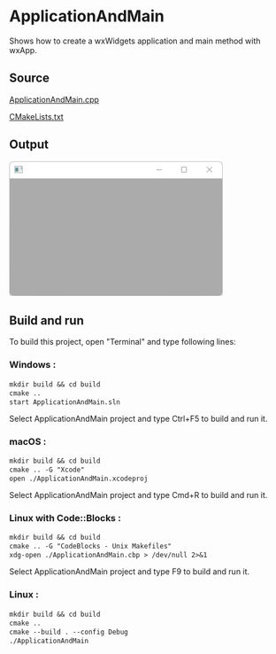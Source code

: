 # ApplicationAndMain

Shows how to create a wxWidgets application and main method with wxApp.

## Source

[ApplicationAndMain.cpp](ApplicationAndMain.cpp)

[CMakeLists.txt](CMakeLists.txt)

## Output

![output](../../../docs/Pictures/ApplicationAndMain.png)

## Build and run

To build this project, open "Terminal" and type following lines:

### Windows :

``` shell
mkdir build && cd build
cmake .. 
start ApplicationAndMain.sln
```

Select ApplicationAndMain project and type Ctrl+F5 to build and run it.

### macOS :

``` shell
mkdir build && cd build
cmake .. -G "Xcode"
open ./ApplicationAndMain.xcodeproj
```

Select ApplicationAndMain project and type Cmd+R to build and run it.

### Linux with Code::Blocks :

``` shell
mkdir build && cd build
cmake .. -G "CodeBlocks - Unix Makefiles"
xdg-open ./ApplicationAndMain.cbp > /dev/null 2>&1
```

Select ApplicationAndMain project and type F9 to build and run it.

### Linux :

``` shell
mkdir build && cd build
cmake .. 
cmake --build . --config Debug
./ApplicationAndMain
```
